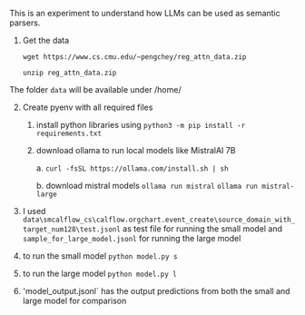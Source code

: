 This is an experiment to understand how LLMs can be used as semantic parsers. 

1. Get the data
   
    `wget https://www.cs.cmu.edu/~pengchey/reg_attn_data.zip`
   
    `unzip reg_attn_data.zip`
 
The folder `data` will be available under /home/<username>


2. Create pyenv with all required files


    1. install python libraries using `python3 -m pip install -r requirements.txt`
    2. download ollama to run local models like MistralAI 7B
   
        a. `curl -fsSL https://ollama.com/install.sh | sh`
       
        b. download mistral models
            `ollama run mistral`
            `ollama run mistral-large`


3. I used `data\smcalflow_cs\calflow.orgchart.event_create\source_domain_with_target_num128\test.jsonl` as test file for running the small model and `sample_for_large_model.jsonl` for running the large model


4. to run the small model `python model.py s`


5. to run the large model `python model.py l`


6. 'model_output.jsonl` has the output predictions from both the small and large model for comparison